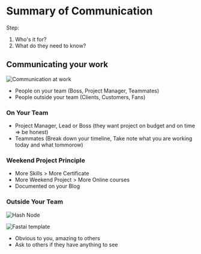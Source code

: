 # Summary of Communication

Step:

1. Who's it for?
2. What do they need to know?

## Communicating your work

![Communication at work](https://www.mrdbourke.com/how-to-think-about-communicating-and-sharing-your-work/)

- People on your team (Boss, Project Manager, Teammates)
- People outside your team (Clients, Customers, Fans)

### On Your Team

- Project Manager, Lead or Boss (they want project on budget and on time => be honest)
- Teammates (Break down your timeline, Take note what you are working today and what tommorow)

### Weekend Project Principle

- More Skills > More Certificate
- More Weekend Project > More Online courses
- Documented on your Blog

### Outside Your Team

![Hash Node](https://hashnode.com)

![Fastai template](https://www.fast.ai/2020/01/16/fast_template/)

- Obvious to you, amazing to others
- Ask to others if they have anything to see
